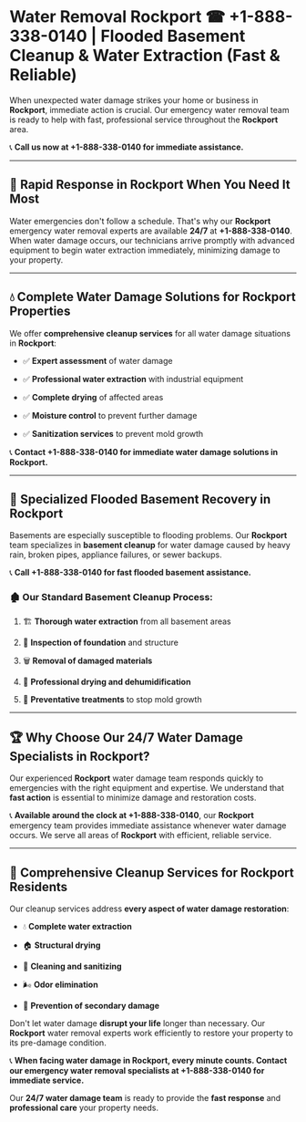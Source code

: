 # Water Removal Rockport ☎ +1-888-338-0140 | Flooded Basement Cleanup & Water Extraction (Fast & Reliable)

When unexpected water damage strikes your home or business in **Rockport**, immediate action is crucial. Our emergency water removal team is ready to help with fast, professional service throughout the **Rockport** area. 

📞 **Call us now at +1-888-338-0140 for immediate assistance.**
---
## 🚀 Rapid Response in Rockport When You Need It Most
Water emergencies don't follow a schedule. That's why our **Rockport** emergency water removal experts are available **24/7** at **+1-888-338-0140**. When water damage occurs, our technicians arrive promptly with advanced equipment to begin water extraction immediately, minimizing damage to your property.
---
## 💧 Complete Water Damage Solutions for Rockport Properties
We offer **comprehensive cleanup services** for all water damage situations in **Rockport**:
- ✅ **Expert assessment** of water damage  
- ✅ **Professional water extraction** with industrial equipment  
- ✅ **Complete drying** of affected areas  
- ✅ **Moisture control** to prevent further damage  
- ✅ **Sanitization services** to prevent mold growth  
📞 **Contact +1-888-338-0140 for immediate water damage solutions in Rockport.**
---
## 🌊 Specialized Flooded Basement Recovery in Rockport
Basements are especially susceptible to flooding problems. Our **Rockport** team specializes in **basement cleanup** for water damage caused by heavy rain, broken pipes, appliance failures, or sewer backups. 
📞 **Call +1-888-338-0140 for fast flooded basement assistance.**
### 🏚️ Our Standard Basement Cleanup Process:
1. 🏗️ **Thorough water extraction** from all basement areas  
2. 🔎 **Inspection of foundation** and structure  
3. 🗑️ **Removal of damaged materials**  
4. 💨 **Professional drying and dehumidification**  
5. 🚫 **Preventative treatments** to stop mold growth  
---
## 🏆 Why Choose Our 24/7 Water Damage Specialists in Rockport?
Our experienced **Rockport** water damage team responds quickly to emergencies with the right equipment and expertise. We understand that **fast action** is essential to minimize damage and restoration costs.
📞 **Available around the clock at +1-888-338-0140**, our **Rockport** emergency team provides immediate assistance whenever water damage occurs. We serve all areas of **Rockport** with efficient, reliable service.
---
## 🧹 Comprehensive Cleanup Services for Rockport Residents
Our cleanup services address **every aspect of water damage restoration**:
- 💧 **Complete water extraction**  
- 🏠 **Structural drying**  
- 🧼 **Cleaning and sanitizing**  
- 🌬️ **Odor elimination**  
- 🚫 **Prevention of secondary damage**  
Don't let water damage **disrupt your life** longer than necessary. Our **Rockport** water removal experts work efficiently to restore your property to its pre-damage condition.
📞 **When facing water damage in Rockport, every minute counts. Contact our emergency water removal specialists at +1-888-338-0140 for immediate service.**
Our **24/7 water damage team** is ready to provide the **fast response** and **professional care** your property needs.
